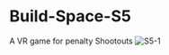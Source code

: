 # Build-Space-S5
A VR game for penalty Shootouts
![S5-1](https://github.com/Abhishek-Chintapalli/Build-Space-S5/assets/144758349/32736748-fee6-4c0a-8d96-30814314b4bd)
